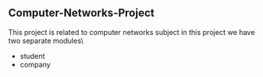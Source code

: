 ## Computer-Networks-Project
This project is related to computer networks subject in this project we have two separate modules\
* student
* company
